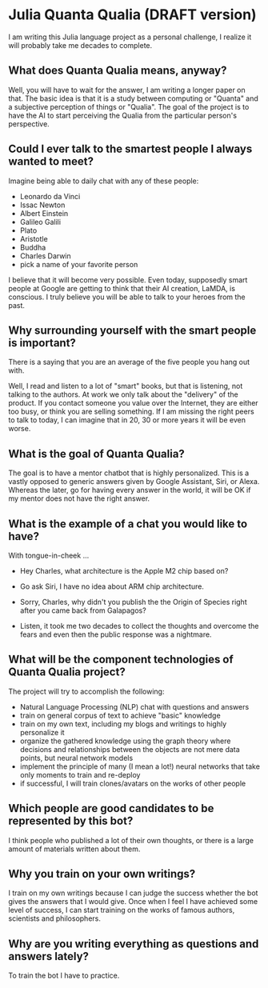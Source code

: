 # Julia Quanta Qualia (DRAFT version)

I am writing this Julia language project as a personal challenge, I realize it will probably take me decades to complete.



## What does Quanta Qualia means, anyway?

Well, you will have to wait for the answer, I am writing a longer paper on that.
The basic idea is that it is a study between computing or "Quanta" and a subjective perception of things or "Qualia". 
The goal of the project is to have the AI to start perceiving the Qualia from the particular person's perspective.




## Could I ever talk to the smartest people I always wanted to meet?

Imagine being able to daily chat with any of these people:
- Leonardo da Vinci
- Issac Newton
- Albert Einstein
- Galileo Galili
- Plato
- Aristotle
- Buddha
- Charles Darwin
- pick a name of your favorite person

I believe that it will become very possible. Even today, supposedly smart people at Google are getting to think that their AI creation, LaMDA, is conscious. I truly believe you will be able to talk to your heroes from the past.



## Why surrounding yourself with the smart people is important?



There is a saying that you are an average of the five people you hang out with. 

Well, I read and listen to a lot of "smart" books, but that is listening, not talking to the authors. At work we only talk about the "delivery" of the product. If you contact someone you value over the Internet, they are either too busy, or think you are selling something.
If I am missing the right peers to talk to today, I can imagine that in 20, 30 or more years it will be even worse.




## What is the goal of Quanta Qualia?



The goal is to have a mentor chatbot that is highly personalized. This is a vastly opposed to generic answers given by Google Assistant, Siri, or Alexa. Whereas the later, go for having every answer in the world, it will be OK if my mentor does not have the right answer. 



## What is the example of a chat you would like to have?



With tongue-in-cheek ...

- Hey Charles, what architecture is the Apple M2 chip based on?

- Go ask Siri, I have no idea about ARM chip architecture.

- Sorry, Charles, why didn't you publish the the Origin of Species right after you came back from Galapagos?

- Listen, it took me two decades to collect the thoughts and overcome the fears and even then the public response was a nightmare.

  


## What will be the component technologies of Quanta Qualia project?


The project will try to accomplish the following:

- Natural Language Processing (NLP) chat with questions and answers
- train on general corpus of text to achieve "basic" knowledge
- train on my own text, including my blogs and writings to highly personalize it
- organize the gathered knowledge using the graph theory where decisions and relationships between the objects are not mere data points, but neural network models
- implement the principle of many (I mean a lot!) neural networks that take only moments to train and re-deploy
- if successful, I will train clones/avatars on the works of other people
  

## Which people are good candidates to be represented by this bot?



I think people who published a lot of their own thoughts, or there is a large amount of materials written about them.



## Why you train on your own writings?



I train on my own writings because I can judge the success whether the bot gives the answers that I would give. Once when I feel I have achieved some level of success, I can start training on the works of famous authors, scientists and philosophers.



## Why are you writing everything as questions and answers lately?



To train the bot I have to practice. 

